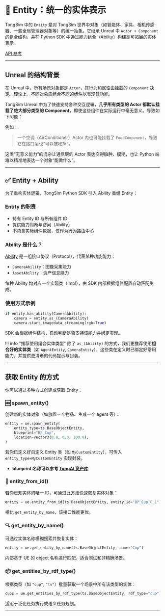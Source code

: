 # 🧱 Entity：统一的实体表示

TongSim 中的 `Entity` 是对 TongSim 世界中对象（如智能体、家具、相机传感器、一些全局管理器对象等）的统一抽象。它继承 Unreal 中 `Actor + Component` 的组合结构，并在 Python SDK 中通过能力组合（Ability）构建高可拓展的实体表示。

[API 参考](../api/entity_base.md)

---

## Unreal 的结构背景

在 Unreal 中，所有场景对象都是 `Actor`，其行为和属性由挂载的 `Component` 决定。理论上，不同对象应组合不同的组件以表现其功能。

TongSim Unreal 中为了快速支持各种交互逻辑，**几乎所有类型的 Actor 都默认挂载了绝大部分类型的 Component**，即使这些组件在实际运行中毫无意义。导致如下问题：

例如：

> 一个空调（AirConditioner）Actor 内也可能挂载了 `FoodComponent`，导致它在接口层也“可以被吃掉”。

这类“无意义能力”的混杂让通信层的 Actor 表达变得臃肿、模糊，也让 Python 端难以精准地表达一个对象“能做什么”。

---

## ✅ Entity + Ability

为了重构实体逻辑，TongSim Python SDK 引入 Ability 重组 Entity：

### Entity 的职责

- 持有 Entity ID 与所有组件 ID
- 提供能力判断与访问（Ability）
- 不包含实际组件数据，仅作为行为路由中心

### Ability 是什么？

[Ability](ability.md) 是一组接口协议（Protocol），代表某种功能能力：

- `CameraAbility`：图像采集能力
- `AssetAbility`：资产信息能力

每种 Ability 均对应一个实现类（Impl），由 SDK 内部根据组件配置自动匹配生成。

### 使用方式示例

```python
if entity.has_ability(CameraAbility):
    camera = entity.as_(CameraAbility)
    camera.start_imagedata_streaming(rgb=True)
```

SDK 会根据组件结构，自动判断是否支持该能力并绑定实现。

!!! info "推荐使用组合实体类型"
    除了 `as_(Ability)` 的方式，我们更推荐使用**组合好的实体类**（如 `AgentEntity`, `CameraEntity`），这些类在定义时已绑定好常用能力，并提供更清晰的代码提示与封装。
    <!-- 详见：[组合实体类型说明](./mixin_entity.md) -->

---

## 获取 Entity 的方式

你可以通过多种方式创建或获取 Entity：

### 🆕 spawn_entity()

创建新的实体对象（如放置一个物品、生成一个 agent 等）：

```python
entity = ue.spawn_entity(
    entity_type=ts.BaseObjectEntity,
    blueprint="BP_Cup",
    location=Vector3(0.0, 0.0, 100.0),
)
```

若你已定义好自定义 Entity 类（如 `MyCustomEntity`），可传入 `entity_type=MyCustomEntity` 实现封装。

- **blueprint 名称可以参考 [TongAI 资产库](https://asset-tongai.mybigai.ac.cn/)**

### 📌 entity_from_id()

若你已知实体的唯一 ID，可通过此方法快速恢复实体对象：

```python
entity = ue.entity_from_id(ts.BaseObjectEntity, entity_id="BP_Cup_C_1")
```

相比 `get_entity_by_name`，该接口性能更优。

### 🔍 get_entity_by_name()

可通过实体名称模糊搜索并恢复实体：

```python
entity = ue.get_entity_by_name(ts.BaseObjectEntity, name="Cup")
```

内部基于 UE 的 object 名称进行匹配，适合测试和非精确场景。

### 📦 get_entities_by_rdf_type()

根据类型（如 `"cup"`, `"tv"`）批量获取一个场景中所有该类型的实体：

```python
cups = ue.get_entities_by_rdf_type(ts.BaseObjectEntity, rdf_type="cup")
```

适用于泛化任务执行或语义任务规划。

---
